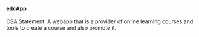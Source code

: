 #### edcApp
CSA Statement: A webapp that is a provider of online learning courses and tools to create a course and also promote it.
